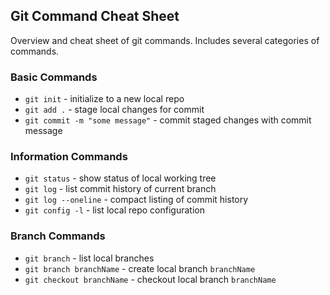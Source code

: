 ## Git Command Cheat Sheet

Overview and cheat sheet of git commands. Includes several categories of commands.

### Basic Commands

* `git init` - initialize to a new local repo
* `git add .` - stage local changes for commit
* `git commit -m "some message"` - commit staged changes with commit message



### Information Commands

* `git status` - show status of local working tree
* `git log` - list commit history of current branch
* `git log --oneline` - compact listing of commit history
* `git config -l` - list local repo configuration


### Branch Commands

* `git branch` - list local branches
* `git branch branchName` - create local branch `branchName`
* `git checkout branchName` - checkout local branch `branchName`
